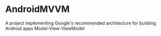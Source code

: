 # AndroidMVVM
A project implementing Google's recommended architecture for building Android apps Model-View-ViewModel 
